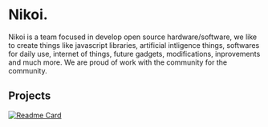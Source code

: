 # Nikoi.

Nikoi is a team focused in develop open source hardware/software, we like to create things like javascript libraries, artificial intligence things, softwares for daily use, internet of things, future gadgets, modifications, inprovements and much more. We are proud of work with the community for the community.

## Projects

[![Readme Card](https://github-readme-stats.vercel.app/api/pin/?username=nikoi-code&theme=midnight-purple&repo=.github)](https://github.com/nikoi-code/.github)
